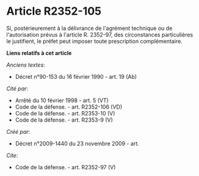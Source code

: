# Article R2352-105

Si, postérieurement à la délivrance de l'agrément technique ou de l'autorisation prévus à l'article R. 2352-97, des
circonstances particulières le justifient, le préfet peut imposer toute prescription complémentaire.

**Liens relatifs à cet article**

_Anciens textes_:

  - Décret n°90-153 du 16 février 1990 - art. 19 (Ab)

_Cité par_:

  - Arrêté du 10 février 1998 - art. 5 (VT)
  - Code de la défense. - art. R2352-106 (VD)
  - Code de la défense. - art. R2353-10 (V)
  - Code de la défense. - art. R2353-9 (V)

_Créé par_:

  - Décret n°2009-1440 du 23 novembre 2009 - art.

_Cite_:

  - Code de la défense. - art. R2352-97 (V)
